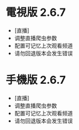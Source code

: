 # 電視版 2.6.7

* [直播]
* 调整直播爬虫参数
* 配置可记忆上次观看频道
* 请勿回退版本会发生错误

# 手機版 2.6.7

* [直播]
* 调整直播爬虫参数
* 配置可记忆上次观看频道
* 请勿回退版本会发生错误